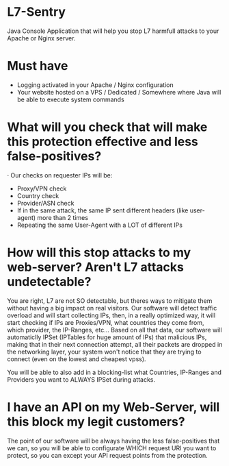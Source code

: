 # L7-Sentry
 Java Console Application that will help you stop L7 harmfull attacks to your Apache or Nginx server.
 

# Must have
- Logging activated in your Apache / Nginx configuration
- Your website hosted on a VPS / Dedicated / Somewhere where Java will be able to execute system commands


# What will you check that will make this protection effective and less false-positives?
· Our checks on requester IPs will be:
- Proxy/VPN check
- Country check
- Provider/ASN check
- If in the same attack, the same IP sent different headers (like user-agent) more than 2 times
- Repeating the same User-Agent with a LOT of different IPs


# How will this stop attacks to my web-server? Aren't L7 attacks undetectable?
You are right, L7 are not SO detectable, but theres ways to mitigate them without having a big impact on real visitors. Our software will detect traffic overload and will start collecting IPs, then, in a really optimized way, it will start checking if IPs are Proxies/VPN, what countries they come from, which provider, the IP-Ranges, etc... Based on all that data, our software will automaticlly IPSet (IPTables for huge amount of IPs) that malicious IPs, making that in their next connection attempt, all their packets are dropped in the networking layer, your system won't notice that they are trying to connect (even on the lowest and cheapest vpss).

You will be able to also add in a blocking-list what Countries, IP-Ranges and Providers you want to ALWAYS IPSet during attacks.


# I have an API on my Web-Server, will this block my legit customers?
The point of our software will be always having the less false-positives that we can, so you will be able to configurate WHICH request URI you want to protect, so you can except your API request points from the protection.
